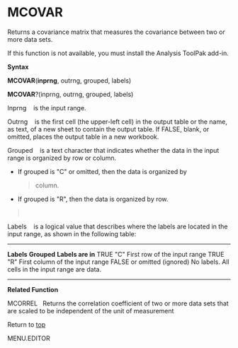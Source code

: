 MCOVAR
======

Returns a covariance matrix that measures the covariance between two or
more data sets.

If this function is not available, you must install the Analysis ToolPak
add-in.

**Syntax**

**MCOVAR**(**inprng**, outrng, grouped, labels)

**MCOVAR**?(inprng, outrng, grouped, labels)

Inprng    is the input range.

Outrng    is the first cell (the upper-left cell) in the output table or
the name, as text, of a new sheet to contain the output table. If FALSE,
blank, or omitted, places the output table in a new workbook.

Grouped    is a text character that indicates whether the data in the
input range is organized by row or column.

-   If grouped is \"C\" or omitted, then the data is organized by
    > column.

-   If grouped is \"R\", then the data is organized by row.

>  

Labels    is a logical value that describes where the labels are located
in the input range, as shown in the following table:

  ------------------ ------------- ---------------------------------------------------
  **Labels**         **Grouped**   **Labels are in**
  TRUE               \"C\"         First row of the input range
  TRUE               \"R\"         First column of the input range
  FALSE or omitted   (ignored)     No labels. All cells in the input range are data.
  ------------------ ------------- ---------------------------------------------------

**Related Function**

MCORREL   Returns the correlation coefficient of two or more data sets
that are scaled to be independent of the unit of measurement

Return to [top](#H)

MENU.EDITOR
